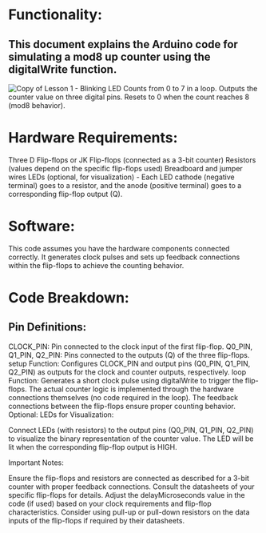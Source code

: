 # Functionality:
## This document explains the Arduino code for simulating a mod8 up counter using the digitalWrite function.
![Copy of Lesson 1 - Blinking LED](https://github.com/ShakeerSamanthapudi27/Mod8-Up-Counter/assets/139619967/acac75d7-246d-4148-91e9-6149042e8604)
Counts from 0 to 7 in a loop.
Outputs the counter value on three digital pins.
Resets to 0 when the count reaches 8 (mod8 behavior).
# Hardware Requirements:

Three D Flip-flops or JK Flip-flops (connected as a 3-bit counter)
Resistors (values depend on the specific flip-flops used)
Breadboard and jumper wires
LEDs (optional, for visualization) - Each LED cathode (negative terminal) goes to a resistor, and the anode (positive terminal) goes to a corresponding flip-flop output (Q).
# Software:

This code assumes you have the hardware components connected correctly. It generates clock pulses and sets up feedback connections within the flip-flops to achieve the counting behavior.

# Code Breakdown:

## Pin Definitions:
CLOCK_PIN: Pin connected to the clock input of the first flip-flop.
Q0_PIN, Q1_PIN, Q2_PIN: Pins connected to the outputs (Q) of the three flip-flops.
setup Function:
Configures CLOCK_PIN and output pins (Q0_PIN, Q1_PIN, Q2_PIN) as outputs for the clock and counter outputs, respectively.
loop Function:
Generates a short clock pulse using digitalWrite to trigger the flip-flops.
The actual counter logic is implemented through the hardware connections themselves (no code required in the loop). The feedback connections between the flip-flops ensure proper counting behavior.
Optional: LEDs for Visualization:

Connect LEDs (with resistors) to the output pins (Q0_PIN, Q1_PIN, Q2_PIN) to visualize the binary representation of the counter value. The LED will be lit when the corresponding flip-flop output is HIGH.

Important Notes:

Ensure the flip-flops and resistors are connected as described for a 3-bit counter with proper feedback connections. Consult the datasheets of your specific flip-flops for details.
Adjust the delayMicroseconds value in the code (if used) based on your clock requirements and flip-flop characteristics.
Consider using pull-up or pull-down resistors on the data inputs of the flip-flops if required by their datasheets.
